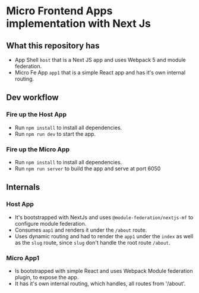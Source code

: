 # Micro Frontend Apps implementation with Next Js

## What this repository has

- App Shell `host` that is a Next JS app and uses Webpack 5 and module federation.
- Micro Fe App `app1` that is a simple React app and has it's own internal routing.

## Dev workflow

### Fire up the Host App
- Run `npm install` to install all dependencies.
- Run `npm run dev` to start the app.

### Fire up the Micro App
- Run `npm install` to install all dependencies.
- Run `npm run server` to build the app and serve at port 6050

## Internals

### Host App
- It's bootstrapped with NextJs and uses `@module-federation/nextjs-mf` to configure module federation.
- Consumes `aap1` and renders it under the `/about` route.
- Uses dynamic routing and had to render the `app1` under the `index` as well as the `slug` route, since `slug` don't handle the root route `/about`.
  
### Micro App1 
- Is bootstrapped with simple React and uses Webpack Module federation plugin, to expose the app.
- It has it's own internal routing, which handles, all routes from '/about'.

